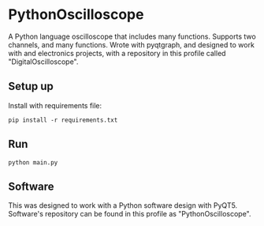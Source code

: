 # PythonOscilloscope
A Python language oscilloscope that includes many functions. Supports two channels, and many functions. Wrote with pyqtgraph,
and designed to work with and electronics projects, with a repository in this profile called "DigitalOscilloscope".

## Setup up
Install with requirements file:

```
pip install -r requirements.txt
```

## Run

```
python main.py
```

## Software

This was designed to work with a Python software design with PyQT5. Software's repository can be found in this profile as "PythonOscilloscope".
